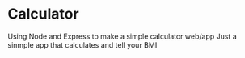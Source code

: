# Calculator
Using Node and Express to make a simple calculator web/app
Just a sinmple app that calculates and tell your BMI
